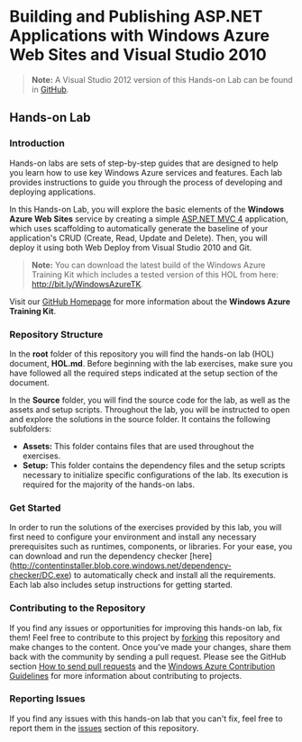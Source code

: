 # Building and Publishing ASP.NET Applications with Windows Azure Web Sites and Visual Studio 2010 #

> **Note:** A Visual Studio 2012 version of this Hands-on Lab can be found in [GitHub](https://github.com/WindowsAzure-TrainingKit/HOL-ASPNETAzureWebSitesVS2012).

## Hands-on Lab ##

### Introduction ###

Hands-on labs are sets of step-by-step guides that are designed to help you learn how to use key Windows Azure services and features. Each lab provides instructions to guide you through the process of developing and deploying applications.

In this Hands-on Lab, you will explore the basic elements of the **Windows Azure Web Sites** service by creating a simple [ASP.NET MVC 4](http://www.asp.net/mvc/mvc4) application, which uses scaffolding to automatically generate the baseline of your application's CRUD (Create, Read, Update and Delete). Then, you will deploy it using both Web Deploy from Visual Studio 2010 and Git.

> **Note:** You can download the latest build of the Windows Azure Training Kit which includes a tested version of this HOL from here: http://bit.ly/WindowsAzureTK.

Visit our [GitHub Homepage](http://windowsazure-trainingkit.github.com/) for more information about the **Windows Azure Training Kit**.

### Repository Structure ###

In the **root** folder of this repository you will find the hands-on lab (HOL) document, **HOL.md**. Before beginning with the lab exercises, make sure you have followed all the required steps indicated at the setup section of the document.

In the **Source** folder, you will find the source code for the lab, as well as the assets and setup scripts. Throughout the lab, you will be instructed to open and explore the solutions in the source folder. It contains the following subfolders:

- **Assets:** This folder contains files that are used throughout the exercises.
- **Setup:** This folder contains the dependency files and the setup scripts necessary to initialize specific configurations of the lab. Its execution is required for the majority of the hands-on labs.

### Get Started ###

In order to run the solutions of the exercises provided by this lab, you will first need to configure your environment and install any necessary prerequisites such as runtimes, components, or libraries. For your ease, you can download and run the dependency checker [here] (http://contentinstaller.blob.core.windows.net/dependency-checker/DC.exe) to automatically check and install all the requirements.  Each lab also includes setup instructions for getting started.

### Contributing to the Repository ###

If you find any issues or opportunities for improving this hands-on lab, fix them! Feel free to contribute to this project by [forking](http://help.github.com/fork-a-repo/) this repository and make changes to the content. Once you've made your changes, share them back with the community by sending a pull request. Please see the GitHub section [How to send pull requests](http://help.github.com/send-pull-requests/) and the [Windows Azure Contribution Guidelines](http://windowsazure.github.com/guidelines.html) for more information about contributing to projects.

### Reporting Issues ###

If you find any issues with this hands-on lab that you can't fix, feel free to report them in the [issues](https://github.com/WindowsAzure-TrainingKit/HOL-ASPNETAzureWebSites/issues) section of this repository.